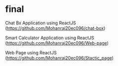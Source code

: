# final


Chat Bx Application using ReactJS  (https://github.com/Mohanraj20ec096/chat-box)

Smart Calculator Application using ReactJS (https://github.com/Mohanraj20ec096/Web-page)

Web Page using ReactJS  (https://github.com/Mohanraj20ec096/Stactic_page)
